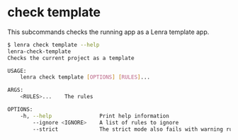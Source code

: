 # check template

This subcommands checks the running app as a Lenra template app.

```bash
$ lenra check template --help
lenra-check-template 
Checks the current project as a template

USAGE:
    lenra check template [OPTIONS] [RULES]...

ARGS:
    <RULES>...    The rules

OPTIONS:
    -h, --help               Print help information
        --ignore <IGNORE>    A list of rules to ignore
        --strict             The strict mode also fails with warning rules
```